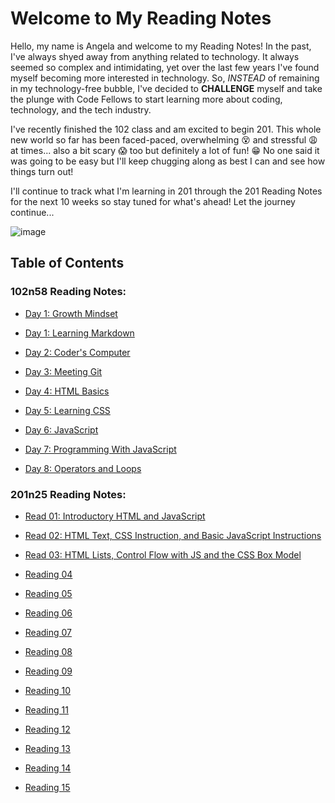 # Welcome to My Reading Notes

Hello, my name is Angela and welcome to my Reading Notes! In the past, I've always shyed away from anything related to technology. It always seemed so complex and intimidating, yet over the last few years I've found myself becoming more interested in technology. So, *INSTEAD* of remaining in my technology-free bubble, I've decided to **CHALLENGE** myself and take the plunge with Code Fellows to start learning more about coding, technology, and the tech industry.

I've recently finished the 102 class and am excited to begin 201. This whole new world so far has been faced-paced, overwhelming :dizzy_face: and stressful :weary: at times... also a bit scary :scream: too but definitely a lot of fun! :grin: No one said it was going to be easy but I'll keep chugging along as best I can and see how things turn out!

I'll continue to track what I'm learning in 201 through the 201 Reading Notes for the next 10 weeks so stay tuned for what's ahead! Let the journey continue...

![image](https://wisdomquotes.b-cdn.net/wp-content/uploads/learning-quotes-learning-is-a-treasure-that-will-follow-its-owner-everywhere-chinese-proverb-wisdom-quotes-1.jpg)

## Table of Contents
### 102n58 Reading Notes:
+ [Day 1: Growth Mindset](d1-growth-mindset.md)

+ [Day 1: Learning Markdown](d1-learning-markdown.md)

+ [Day 2: Coder's Computer](d2-coders-computer.md)

+ [Day 3: Meeting Git](d3-meeting-git.md)

+ [Day 4: HTML Basics](d4-html-basics.md)

+ [Day 5: Learning CSS](d5-learning-css.md)

+ [Day 6: JavaScript](d6-JavaScript.md)

+ [Day 7: Programming With JavaScript](d7-programming-with-js.md)

+ [Day 8: Operators and Loops](d8-operators-and-loops.md)

### 201n25 Reading Notes:
+ [Read 01: Introductory HTML and JavaScript](class-01.md)

+ [Read 02: HTML Text, CSS Instruction, and Basic JavaScript Instructions](class-02.md)

+ [Read 03: HTML Lists, Control Flow with JS and the CSS Box Model]()

+ [Reading 04]()

+ [Reading 05]()

+ [Reading 06]()

+ [Reading 07]()

+ [Reading 08]()

+ [Reading 09]()

+ [Reading 10]()

+ [Reading 11]()

+ [Reading 12]()

+ [Reading 13]()

+ [Reading 14]()

+ [Reading 15]()